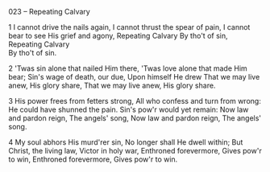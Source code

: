 023 – Repeating Calvary


1
I cannot drive the nails again,
I cannot thrust the spear of pain,
I cannot bear to see His grief and agony,
Repeating Calvary 
By tho't of sin,
Repeating Calvary  
By tho't of sin.

2
'Twas sin alone that nailed Him there,
'Twas love alone that made Him bear;
Sin's wage of death, our due,
Upon himself He drew
That we may live anew,
His glory share,
That we may live anew, 
His glory share.

3
His power frees from fetters strong,
All who confess and turn from wrong:
He could have shunned the pain.
Sin's pow'r would yet remain:
Now law and pardon reign, 
The angels' song, 
Now law and pardon reign, 
The angels' song.

4
My soul abhors His murd'rer sin,
No longer shall He dwell within;
But Christ, the living law,
Victor in holy war,
Enthroned forevermore,
Gives pow'r to win,
Enthroned forevermore,
Gives pow'r to win.
